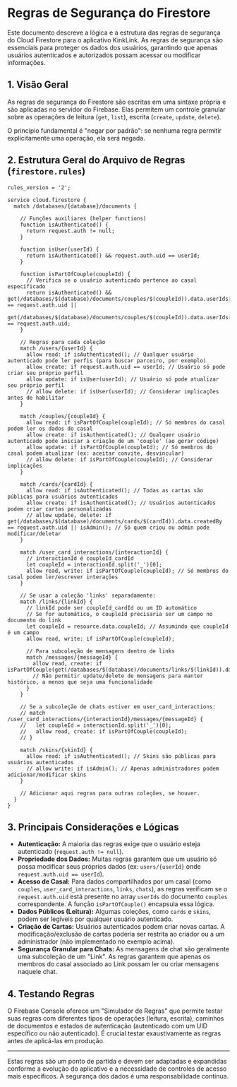 # Regras de Segurança do Firestore

Este documento descreve a lógica e a estrutura das regras de segurança do Cloud Firestore para o aplicativo KinkLink. As regras de segurança são essenciais para proteger os dados dos usuários, garantindo que apenas usuários autenticados e autorizados possam acessar ou modificar informações.

## 1. Visão Geral

As regras de segurança do Firestore são escritas em uma sintaxe própria e são aplicadas no servidor do Firebase. Elas permitem um controle granular sobre as operações de leitura (`get`, `list`), escrita (`create`, `update`, `delete`).

O princípio fundamental é "negar por padrão": se nenhuma regra permitir explicitamente uma operação, ela será negada.

## 2. Estrutura Geral do Arquivo de Regras (`firestore.rules`)

```firestore-rules
rules_version = '2';

service cloud.firestore {
  match /databases/{database}/documents {

    // Funções auxiliares (helper functions)
    function isAuthenticated() {
      return request.auth != null;
    }

    function isUser(userId) {
      return isAuthenticated() && request.auth.uid == userId;
    }

    function isPartOfCouple(coupleId) {
      // Verifica se o usuário autenticado pertence ao casal especificado
      return isAuthenticated() && get(/databases/$(database)/documents/couples/$(coupleId)).data.userIds[0] == request.auth.uid ||
             get(/databases/$(database)/documents/couples/$(coupleId)).data.userIds[1] == request.auth.uid;
    }

    // Regras para cada coleção
    match /users/{userId} {
      allow read: if isAuthenticated(); // Qualquer usuário autenticado pode ler perfis (para buscar parceiro, por exemplo)
      allow create: if request.auth.uid == userId; // Usuário só pode criar seu próprio perfil
      allow update: if isUser(userId); // Usuário só pode atualizar seu próprio perfil
      // allow delete: if isUser(userId); // Considerar implicações antes de habilitar
    }

    match /couples/{coupleId} {
      allow read: if isPartOfCouple(coupleId); // Só membros do casal podem ler os dados do casal
      allow create: if isAuthenticated(); // Qualquer usuário autenticado pode iniciar a criação de um 'couple' (ao gerar código)
      allow update: if isPartOfCouple(coupleId); // Só membros do casal podem atualizar (ex: aceitar convite, desvincular)
      // allow delete: if isPartOfCouple(coupleId); // Considerar implicações
    }

    match /cards/{cardId} {
      allow read: if isAuthenticated(); // Todas as cartas são públicas para usuários autenticados
      allow create: if isAuthenticated(); // Usuários autenticados podem criar cartas personalizadas
      // allow update, delete: if get(/databases/$(database)/documents/cards/$(cardId)).data.createdBy == request.auth.uid || isAdmin(); // Só quem criou ou admin pode modificar/deletar
    }

    match /user_card_interactions/{interactionId} {
      // interactionId é coupleId_cardId
      let coupleId = interactionId.split('_')[0];
      allow read, write: if isPartOfCouple(coupleId); // Só membros do casal podem ler/escrever interações
    }

    // Se usar a coleção 'links' separadamente:
    match /links/{linkId} {
      // linkId pode ser coupleId_cardId ou um ID automático
      // Se for automático, o coupleId precisaria ser um campo no documento do link
      let coupleId = resource.data.coupleId; // Assumindo que coupleId é um campo
      allow read, write: if isPartOfCouple(coupleId);

      // Para subcoleção de mensagens dentro de links
      match /messages/{messageId} {
        allow read, create: if isPartOfCouple(get(/databases/$(database)/documents/links/$(linkId)).data.coupleId);
        // Não permitir update/delete de mensagens para manter histórico, a menos que seja uma funcionalidade
      }
    }

    // Se a subcoleção de chats estiver em user_card_interactions:
    // match /user_card_interactions/{interactionId}/messages/{messageId} {
    //   let coupleId = interactionId.split('_')[0];
    //   allow read, create: if isPartOfCouple(coupleId);
    // }

    match /skins/{skinId} {
      allow read: if isAuthenticated(); // Skins são públicas para usuários autenticados
      // allow write: if isAdmin(); // Apenas administradores podem adicionar/modificar skins
    }

    // Adicionar aqui regras para outras coleções, se houver.
  }
}
```

## 3. Principais Considerações e Lógicas

*   **Autenticação:** A maioria das regras exige que o usuário esteja autenticado (`request.auth != null`).
*   **Propriedade dos Dados:** Muitas regras garantem que um usuário só possa modificar seus próprios dados (ex: `users/{userId}` onde `request.auth.uid == userId`).
*   **Acesso de Casal:** Para dados compartilhados por um casal (como `couples`, `user_card_interactions`, `links`, `chats`), as regras verificam se o `request.auth.uid` está presente no array `userIds` do documento `couples` correspondente. A função `isPartOfCouple()` encapsula essa lógica.
*   **Dados Públicos (Leitura):** Algumas coleções, como `cards` e `skins`, podem ser legíveis por qualquer usuário autenticado.
*   **Criação de Cartas:** Usuários autenticados podem criar novas cartas. A modificação/exclusão de cartas poderia ser restrita ao criador ou a um administrador (não implementado no exemplo acima).
*   **Segurança Granular para Chats:** As mensagens de chat são geralmente uma subcoleção de um "Link". As regras garantem que apenas os membros do casal associado ao Link possam ler ou criar mensagens naquele chat.

## 4. Testando Regras

O Firebase Console oferece um "Simulador de Regras" que permite testar suas regras com diferentes tipos de operações (leitura, escrita), caminhos de documentos e estados de autenticação (autenticado com um UID específico ou não autenticado). É crucial testar exaustivamente as regras antes de aplicá-las em produção.

---
Estas regras são um ponto de partida e devem ser adaptadas e expandidas conforme a evolução do aplicativo e a necessidade de controles de acesso mais específicos. A segurança dos dados é uma responsabilidade contínua.